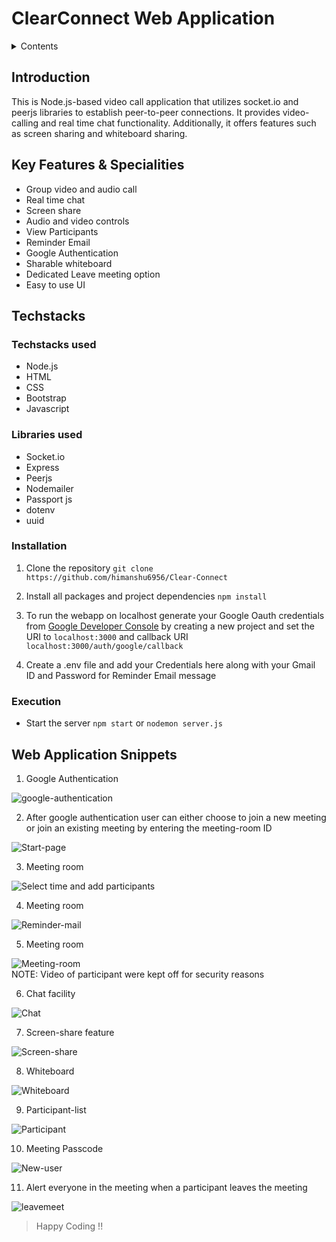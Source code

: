 # ClearConnect Web Application



<details>
<summary>Contents</summary>

* [Introduction](#introduction)<br>
* [Features & Specialities](#key-features--specialities)<br>
* [Techsacks used, installation, execution](#techstacks)<br>
* [Snippets of web application](#web-application-snippets)<br>
</details>





## Introduction


This is Node.js-based video call application that utilizes socket.io and peerjs libraries to establish peer-to-peer connections. It provides video-calling and real time chat functionality. Additionally, it offers features such as screen sharing and whiteboard sharing.



## Key Features & Specialities

* Group video and audio call
* Real time chat
* Screen share
* Audio and video controls
* View Participants
* Reminder Email
* Google Authentication
* Sharable whiteboard
* Dedicated Leave meeting option
* Easy to use UI


## Techstacks


### Techstacks used
* Node.js
* HTML
* CSS
* Bootstrap
* Javascript

### Libraries used

* Socket.io
* Express
* Peerjs
* Nodemailer
* Passport js
* dotenv
* uuid

### Installation

1. Clone the repository `git clone https://github.com/himanshu6956/Clear-Connect`

2. Install all packages and project dependencies `npm install`

3. To run the webapp on localhost generate your Google Oauth credentials from [Google Developer Console](https://console.cloud.google.com/ "google developer console") by creating a new project and set the URI to `localhost:3000` and callback URI `localhost:3000/auth/google/callback`

4. Create a .env file and add your Credentials here along with your Gmail ID and Password for Reminder Email message

### Execution

* Start the server `npm start` or `nodemon server.js`<br>


## Web Application Snippets


1. Google Authentication<br>

![google-authentication](./public/WebApp/login.png)<br>

2. After google authentication user can either choose to join a new meeting or join an existing meeting by entering the meeting-room ID<br>

![Start-page](./public/WebApp/newMeet.png)<br>

3. Meeting room<br>

![Select time and add participants](./public/WebApp/Reminder.png)<br>

4. Meeting room<br>

![Reminder-mail](./public/WebApp/Mail.png)<br>

5. Meeting room<br>

![Meeting-room](./public/WebApp/UserJoin.png)<br>
NOTE: Video of participant were kept off for security reasons<br>

6. Chat facility<br>

![Chat](./public/WebApp/chat.png)<br>

7. Screen-share feature<br>

![Screen-share](./public/WebApp/ScreenShare.png)<br>

8. Whiteboard<br>

![Whiteboard](./public/WebApp/WhiteBorard.png)<br>

9. Participant-list<br>

![Participant](./public/WebApp/Participants.png)<br>

10. Meeting Passcode<br>

![New-user](./public/WebApp/meetId.png)<br>

11. Alert everyone in the meeting when a participant leaves the meeting<br>

![leavemeet](./public/WebApp/UserLeft.png)<br>



>Happy Coding !!
